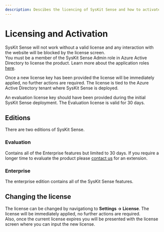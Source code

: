 ```yaml
---
description: Descibes the licencing of SysKit Sense and how to activate the solution.
---
```


# Licensing and Activation

SysKit Sense will not work without a valid license and any interaction with the website will be blocked by the license screen.  
You must be a member of the SysKit Sense Admin role in Azure Active Directory to license the product. Learn more about the application roles [here](https://github.com/SysKitTeam/docs-sense/tree/a413734cc0e1275e4ebd960824fe096dffcc63df/security/application-roles.md).

Once a new license key has been provided the license will be immediately applied, no further actions are required. The license is tied to the Azure Active Directory tenant where SysKit Sense is deployed.

An evaluation license key should have been provided during the initial SysKit Sense deployment. The Evaluation license is valid for 30 days.

## Editions

There are two editions of SysKit Sense.

### Evaluation

Contains all of the Enterprise features but limited to 30 days. If you require a longer time to evaluate the product please [contact us](https://www.syskit.com/_app-links/sense/license/contact-us) for an extension.

### Enterprise

The enterprise edition contains all of the SysKit Sense features.

## Changing the license

The license can be changed by navigationg to **Settings -&gt; License**. The license will be immediately applied, no further actions are required.  
Also, once the current license expires you will be presented with the license screen where you can input the new license.

